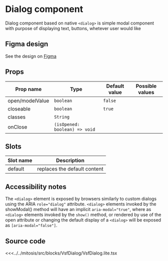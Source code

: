 # Dialog component

Dialog component based on native `<dialog>` is simple modal component with purpose of displaying text, buttons, whetever user would like

## Figma design

See the design on [Figma](https://www.figma.com/file/CWOkbpne0tDpSenT4ZEUTQ/%F0%9F%9B%A0-SFUI-2.0-%7C-Development?node-id=11248%3A15636)

## Props

| Prop name       | Type                          | Default value   | Possible values   |
|-----------------|-------------------------------|-----------------|-------------------|
| open/modelValue | `boolean`                     | `false`         |                   |
| closeable       | `boolean`                     | `true`          |                   |
| classes         | `String`                      |                 |                   |
| onClose         | `(isOpened: boolean) => void` |                 |                   |

## Slots

| Slot name |            Description            |
| --------- | :-------------------------------: |
| default   |     replaces the default content    |

## Accessibility notes

The `<dialog>` element is exposed by browsers similarly to custom dialogs using the ARIA `role="dialog"` attribute. `<dialog>` elements invoked by the showModal() method will have an implicit `aria-modal="true"`, where as `<dialog>` elements invoked by the `show()` method, or rendered by use of the open attribute or changing the default display of a `<dialog>` will be exposed as `[aria-modal="false"]`.

## Source code

<<<../../mitosis/src/blocks/VsfDialog/VsfDialog.lite.tsx
